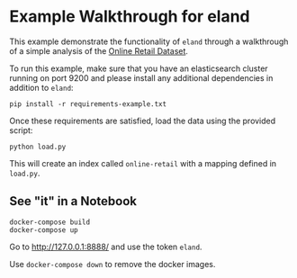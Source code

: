 # Example Walkthrough for eland

This example demonstrate the functionality of `eland` through a walkthrough of a simple analysis of the [Online Retail Dataset](https://archive.ics.uci.edu/ml/datasets/online+retail).

To run this example, make sure that you have an elasticsearch cluster running on port 9200 and please install any additional dependencies in addition to `eland`:

```
pip install -r requirements-example.txt
```

Once these requirements are satisfied, load the data using the provided script:

```
python load.py
```

This will create an index called `online-retail` with a mapping defined in `load.py`.

## See "it" in a Notebook

```
docker-compose build
docker-compose up
```

Go to http://127.0.0.1:8888/ and use the token `eland`.

Use `docker-compose down` to remove the docker images.
